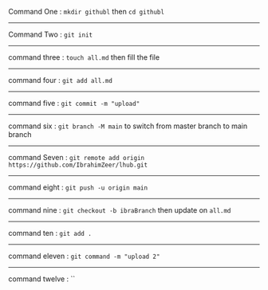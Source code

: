 Command One : `mkdir githubl` then `cd githubl`

---
Command Two : `git init`

--- 
command three : `touch all.md` then fill the file

---
command four : `git add all.md`

---
command five : `git commit -m "upload"`

---
command six : `git branch -M main` to switch from master branch to main branch

---
command Seven : `git remote add origin https://github.com/IbrahimZeer/lhub.git`

---
command eight : `git push -u origin main`

---
command nine : `git checkout -b ibraBranch` then update on `all.md`

---
command ten : `git add .`

---
command eleven : `git command -m "upload 2"`

---
command twelve : ``
